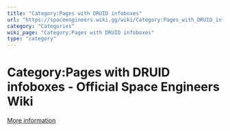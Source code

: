 ```yaml
---
title: "Category:Pages with DRUID infoboxes"
url: "https://spaceengineers.wiki.gg/wiki/Category:Pages_with_DRUID_infoboxes"
category: "Categories"
wiki_page: "Category:Pages with DRUID infoboxes"
type: "category"
---
```


# Category:Pages with DRUID infoboxes - Official Space Engineers Wiki

[More information](https://www.indie.io/privacy-policy)